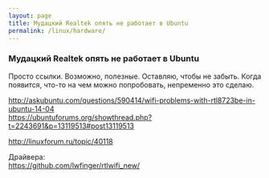 ```yaml
---
layout: page
title: Мудацкий Realtek опять не работает в Ubuntu
permalink: /linux/hardware/
---
```


### Мудацкий Realtek опять не работает в Ubuntu


Просто ссылки. Возможно, полезные. Оставляю, чтобы не забыть. Когда появится, что-то на чем можно попробовать, непременно это сделаю.


http://askubuntu.com/questions/590414/wifi-problems-with-rtl8723be-in-ubuntu-14-04  
https://ubuntuforums.org/showthread.php?t=2243691&p=13119513#post13119513  

http://linuxforum.ru/topic/40118


Драйвера:  
https://github.com/lwfinger/rtlwifi_new/
